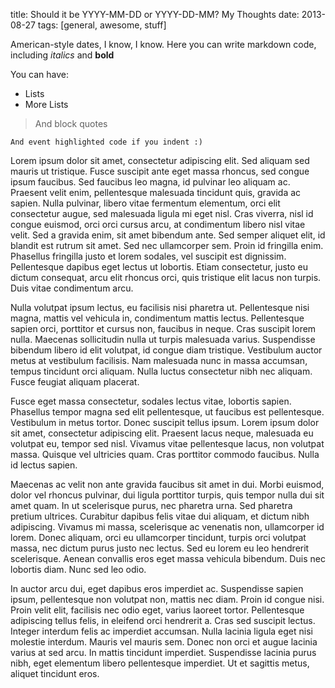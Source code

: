 title: Should it be YYYY-MM-DD or YYYY-DD-MM? My Thoughts
date: 2013-08-27
tags: [general, awesome, stuff]

American-style dates, I know, I know. Here you can write markdown code, including *italics* and **bold**

You can have:
* Lists
* More Lists

> And block quotes

    And event highlighted code if you indent :)

Lorem ipsum dolor sit amet, consectetur adipiscing elit. Sed aliquam sed mauris ut tristique. Fusce suscipit ante eget massa rhoncus, sed congue ipsum faucibus. Sed faucibus leo magna, id pulvinar leo aliquam ac. Praesent velit enim, pellentesque malesuada tincidunt quis, gravida ac sapien. Nulla pulvinar, libero vitae fermentum elementum, orci elit consectetur augue, sed malesuada ligula mi eget nisl. Cras viverra, nisl id congue euismod, orci orci cursus arcu, at condimentum libero nisl vitae velit. Sed a gravida enim, sit amet bibendum ante. Sed semper aliquet elit, id blandit est rutrum sit amet. Sed nec ullamcorper sem. Proin id fringilla enim. Phasellus fringilla justo et lorem sodales, vel suscipit est dignissim. Pellentesque dapibus eget lectus ut lobortis. Etiam consectetur, justo eu dictum consequat, arcu elit rhoncus orci, quis tristique elit lacus non turpis. Duis vitae condimentum arcu.

Nulla volutpat ipsum lectus, eu facilisis nisi pharetra ut. Pellentesque nisi magna, mattis vel vehicula in, condimentum mattis lectus. Pellentesque sapien orci, porttitor et cursus non, faucibus in neque. Cras suscipit lorem nulla. Maecenas sollicitudin nulla ut turpis malesuada varius. Suspendisse bibendum libero id elit volutpat, id congue diam tristique. Vestibulum auctor metus at vestibulum facilisis. Nam malesuada nunc in massa accumsan, tempus tincidunt orci aliquam. Nulla luctus consectetur nibh nec aliquam. Fusce feugiat aliquam placerat.

Fusce eget massa consectetur, sodales lectus vitae, lobortis sapien. Phasellus tempor magna sed elit pellentesque, ut faucibus est pellentesque. Vestibulum in metus tortor. Donec suscipit tellus ipsum. Lorem ipsum dolor sit amet, consectetur adipiscing elit. Praesent lacus neque, malesuada eu volutpat eu, tempor sed nisl. Vivamus vitae pellentesque lacus, non volutpat massa. Quisque vel ultricies quam. Cras porttitor commodo faucibus. Nulla id lectus sapien.

Maecenas ac velit non ante gravida faucibus sit amet in dui. Morbi euismod, dolor vel rhoncus pulvinar, dui ligula porttitor turpis, quis tempor nulla dui sit amet quam. In ut scelerisque purus, nec pharetra urna. Sed pharetra pretium ultrices. Curabitur dapibus felis vitae dui aliquam, et dictum nibh adipiscing. Vivamus mi massa, scelerisque ac venenatis non, ullamcorper id lorem. Donec aliquam, orci eu ullamcorper tincidunt, turpis orci volutpat massa, nec dictum purus justo nec lectus. Sed eu lorem eu leo hendrerit scelerisque. Aenean convallis eros eget massa vehicula bibendum. Duis nec lobortis diam. Nunc sed leo odio.

In auctor arcu dui, eget dapibus eros imperdiet ac. Suspendisse sapien ipsum, pellentesque non volutpat non, mattis nec diam. Proin id congue nisi. Proin velit elit, facilisis nec odio eget, varius laoreet tortor. Pellentesque adipiscing tellus felis, in eleifend orci hendrerit a. Cras sed suscipit lectus. Integer interdum felis ac imperdiet accumsan. Nulla lacinia ligula eget nisi molestie interdum. Mauris vel mauris sem. Donec non orci et augue lacinia varius at sed arcu. In mattis tincidunt imperdiet. Suspendisse lacinia purus nibh, eget elementum libero pellentesque imperdiet. Ut et sagittis metus, aliquet tincidunt eros.


